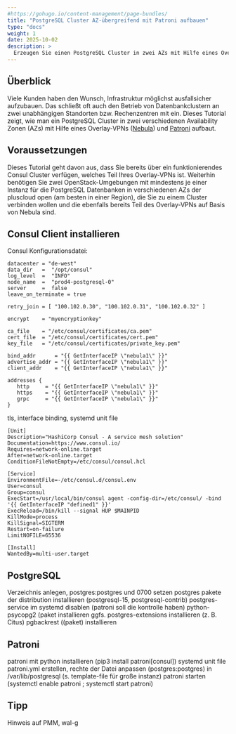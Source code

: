 ```yaml
---
#https://gohugo.io/content-management/page-bundles/
title: "PostgreSQL Cluster AZ-übergreifend mit Patroni aufbauen"
type: "docs"
weight: 1
date: 2025-10-02
description: >
  Erzeugen Sie einen PostgreSQL Cluster in zwei AZs mit Hilfe eines Overlay-VPNs und Patroni
---
```


## Überblick

Viele Kunden haben den Wunsch, Infrastruktur möglichst ausfallsicher aufzubauen. Das schließt oft auch den Betrieb von Datenbankclustern an zwei unabhängigen Standorten bzw. Rechenzentren mit ein. Dieses Tutorial zeigt, wie man ein PostgreSQL Cluster in zwei verschiedenen Availability Zonen (AZs) mit Hilfe eines Overlay-VPNs ([Nebula](https://github.com/slackhq/nebula/)) und [Patroni](https://patroni.readthedocs.io/en/latest/)  aufbaut. 

## Voraussetzungen

Dieses Tutorial geht davon aus, dass Sie bereits über ein funktionierendes Consul Cluster verfügen, welches Teil Ihres Overlay-VPNs ist. Weiterhin benötigen Sie zwei OpenStack-Umgebungen mit mindestens je einer Instanz für die PostgreSQL Datenbanken in verschiedenen AZs der pluscloud open (am besten in einer Region), die Sie zu einem Cluster verbinden wollen und die ebenfalls bereits Teil des Overlay-VPNs auf Basis von Nebula sind.

## Consul Client installieren

Consul Konfigurationsdatei:

    datacenter = "de-west"
    data_dir   =  "/opt/consul"
    log_level  =  "INFO"
    node_name  =  "prod4-postgresql-0"
    server     =  false
    leave_on_terminate = true

    retry_join = [ "100.102.0.30", "100.102.0.31", "100.102.0.32" ]

    encrypt    = "myencryptionkey"

    ca_file    = "/etc/consul/certificates/ca.pem"
    cert_file  = "/etc/consul/certificates/cert.pem"
    key_file   = "/etc/consul/certificates/private_key.pem"

    bind_addr      = "{{ GetInterfaceIP \"nebula1\" }}"
    advertise_addr = "{{ GetInterfaceIP \"nebula1\" }}"
    client_addr    = "{{ GetInterfaceIP \"nebula1\" }}"

    addresses {
       http     = "{{ GetInterfaceIP \"nebula1\" }}"
       https    = "{{ GetInterfaceIP \"nebula1\" }}"
       grpc     = "{{ GetInterfaceIP \"nebula1\" }}"
    }


tls, interface binding, systemd unit file

    [Unit]
    Description="HashiCorp Consul - A service mesh solution"
    Documentation=https://www.consul.io/
    Requires=network-online.target
    After=network-online.target
    ConditionFileNotEmpty=/etc/consul/consul.hcl

    [Service]
    EnvironmentFile=-/etc/consul.d/consul.env
    User=consul
    Group=consul
    ExecStart=/usr/local/bin/consul agent -config-dir=/etc/consul/ -bind '{{ GetInterfaceIP "defined1" }}'
    ExecReload=/bin/kill --signal HUP $MAINPID
    KillMode=process
    KillSignal=SIGTERM
    Restart=on-failure
    LimitNOFILE=65536

    [Install]
    WantedBy=multi-user.target


## PostgreSQL

Verzeichnis anlegen, postgres:postgres und 0700 setzen
postgres pakete der distribution installieren (postgresql-15, postgresql-contrib)
postgres-service im systemd disablen (patroni soll die kontrolle haben)
python-psycopg2 (paket installieren
ggfs. postgres-extensions installieren (z. B. Citus)
pgbackrest ((paket) installieren 

## Patroni

patroni mit python installieren (pip3 install patroni[consul])
systemd unit file
patroni.yml erstellen, rechte der Datei anpassen (postgres:postgres) in /var/lib/postgresql (s. template-file für große instanz)
patroni starten (systemctl enable patroni ; systemctl start patroni)




## Tipp

Hinweis auf PMM, wal-g



